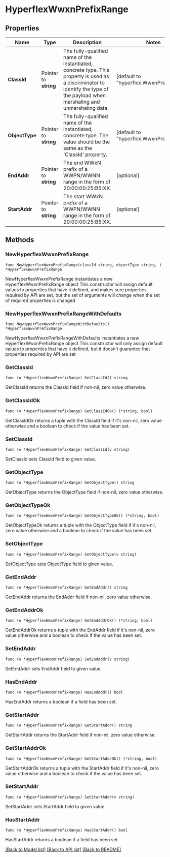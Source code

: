 # HyperflexWwxnPrefixRange

## Properties

Name | Type | Description | Notes
------------ | ------------- | ------------- | -------------
**ClassId** | Pointer to **string** | The fully-qualified name of the instantiated, concrete type. This property is used as a discriminator to identify the type of the payload when marshaling and unmarshaling data. | [default to "hyperflex.WwxnPrefixRange"]
**ObjectType** | Pointer to **string** | The fully-qualified name of the instantiated, concrete type. The value should be the same as the &#39;ClassId&#39; property. | [default to "hyperflex.WwxnPrefixRange"]
**EndAddr** | Pointer to **string** | The end WWxN prefix of a WWPN/WWNN range in the form of 20:00:00:25:B5:XX. | [optional] 
**StartAddr** | Pointer to **string** | The start WWxN prefix of a WWPN/WWNN range in the form of 20:00:00:25:B5:XX. | [optional] 

## Methods

### NewHyperflexWwxnPrefixRange

`func NewHyperflexWwxnPrefixRange(classId string, objectType string, ) *HyperflexWwxnPrefixRange`

NewHyperflexWwxnPrefixRange instantiates a new HyperflexWwxnPrefixRange object
This constructor will assign default values to properties that have it defined,
and makes sure properties required by API are set, but the set of arguments
will change when the set of required properties is changed

### NewHyperflexWwxnPrefixRangeWithDefaults

`func NewHyperflexWwxnPrefixRangeWithDefaults() *HyperflexWwxnPrefixRange`

NewHyperflexWwxnPrefixRangeWithDefaults instantiates a new HyperflexWwxnPrefixRange object
This constructor will only assign default values to properties that have it defined,
but it doesn't guarantee that properties required by API are set

### GetClassId

`func (o *HyperflexWwxnPrefixRange) GetClassId() string`

GetClassId returns the ClassId field if non-nil, zero value otherwise.

### GetClassIdOk

`func (o *HyperflexWwxnPrefixRange) GetClassIdOk() (*string, bool)`

GetClassIdOk returns a tuple with the ClassId field if it's non-nil, zero value otherwise
and a boolean to check if the value has been set.

### SetClassId

`func (o *HyperflexWwxnPrefixRange) SetClassId(v string)`

SetClassId sets ClassId field to given value.


### GetObjectType

`func (o *HyperflexWwxnPrefixRange) GetObjectType() string`

GetObjectType returns the ObjectType field if non-nil, zero value otherwise.

### GetObjectTypeOk

`func (o *HyperflexWwxnPrefixRange) GetObjectTypeOk() (*string, bool)`

GetObjectTypeOk returns a tuple with the ObjectType field if it's non-nil, zero value otherwise
and a boolean to check if the value has been set.

### SetObjectType

`func (o *HyperflexWwxnPrefixRange) SetObjectType(v string)`

SetObjectType sets ObjectType field to given value.


### GetEndAddr

`func (o *HyperflexWwxnPrefixRange) GetEndAddr() string`

GetEndAddr returns the EndAddr field if non-nil, zero value otherwise.

### GetEndAddrOk

`func (o *HyperflexWwxnPrefixRange) GetEndAddrOk() (*string, bool)`

GetEndAddrOk returns a tuple with the EndAddr field if it's non-nil, zero value otherwise
and a boolean to check if the value has been set.

### SetEndAddr

`func (o *HyperflexWwxnPrefixRange) SetEndAddr(v string)`

SetEndAddr sets EndAddr field to given value.

### HasEndAddr

`func (o *HyperflexWwxnPrefixRange) HasEndAddr() bool`

HasEndAddr returns a boolean if a field has been set.

### GetStartAddr

`func (o *HyperflexWwxnPrefixRange) GetStartAddr() string`

GetStartAddr returns the StartAddr field if non-nil, zero value otherwise.

### GetStartAddrOk

`func (o *HyperflexWwxnPrefixRange) GetStartAddrOk() (*string, bool)`

GetStartAddrOk returns a tuple with the StartAddr field if it's non-nil, zero value otherwise
and a boolean to check if the value has been set.

### SetStartAddr

`func (o *HyperflexWwxnPrefixRange) SetStartAddr(v string)`

SetStartAddr sets StartAddr field to given value.

### HasStartAddr

`func (o *HyperflexWwxnPrefixRange) HasStartAddr() bool`

HasStartAddr returns a boolean if a field has been set.


[[Back to Model list]](../README.md#documentation-for-models) [[Back to API list]](../README.md#documentation-for-api-endpoints) [[Back to README]](../README.md)


